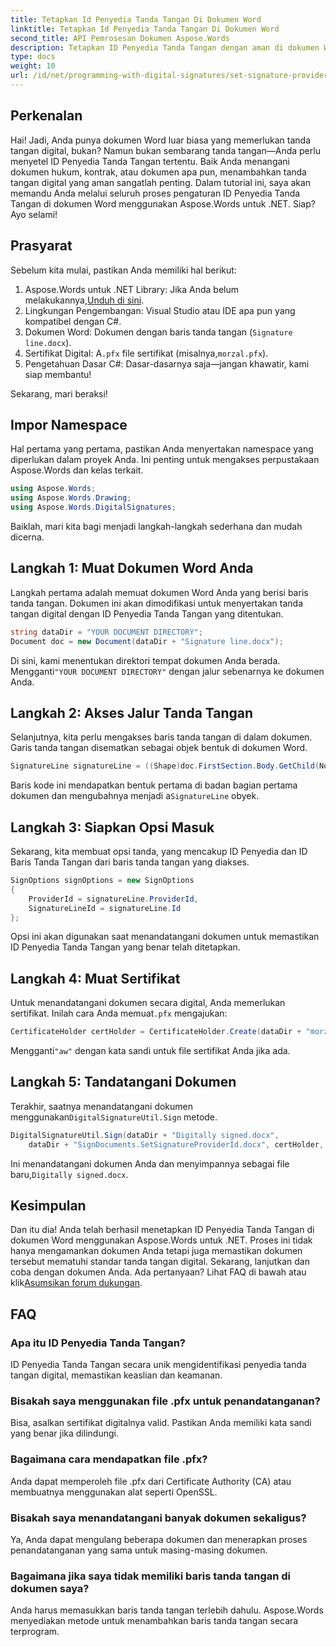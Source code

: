 ```yaml
---
title: Tetapkan Id Penyedia Tanda Tangan Di Dokumen Word
linktitle: Tetapkan Id Penyedia Tanda Tangan Di Dokumen Word
second_title: API Pemrosesan Dokumen Aspose.Words
description: Tetapkan ID Penyedia Tanda Tangan dengan aman di dokumen Word menggunakan Aspose.Words untuk .NET. Ikuti panduan terperinci kami sepanjang 2000 kata untuk menandatangani dokumen Anda secara digital.
type: docs
weight: 10
url: /id/net/programming-with-digital-signatures/set-signature-provider-id/
---
```

## Perkenalan

Hai! Jadi, Anda punya dokumen Word luar biasa yang memerlukan tanda tangan digital, bukan? Namun bukan sembarang tanda tangan—Anda perlu menyetel ID Penyedia Tanda Tangan tertentu. Baik Anda menangani dokumen hukum, kontrak, atau dokumen apa pun, menambahkan tanda tangan digital yang aman sangatlah penting. Dalam tutorial ini, saya akan memandu Anda melalui seluruh proses pengaturan ID Penyedia Tanda Tangan di dokumen Word menggunakan Aspose.Words untuk .NET. Siap? Ayo selami!

## Prasyarat

Sebelum kita mulai, pastikan Anda memiliki hal berikut:

1. Aspose.Words untuk .NET Library: Jika Anda belum melakukannya,[Unduh di sini](https://releases.aspose.com/words/net/).
2. Lingkungan Pengembangan: Visual Studio atau IDE apa pun yang kompatibel dengan C#.
3. Dokumen Word: Dokumen dengan baris tanda tangan (`Signature line.docx`).
4.  Sertifikat Digital: A`.pfx` file sertifikat (misalnya,`morzal.pfx`).
5. Pengetahuan Dasar C#: Dasar-dasarnya saja—jangan khawatir, kami siap membantu!

Sekarang, mari beraksi!

## Impor Namespace

Hal pertama yang pertama, pastikan Anda menyertakan namespace yang diperlukan dalam proyek Anda. Ini penting untuk mengakses perpustakaan Aspose.Words dan kelas terkait.

```csharp
using Aspose.Words;
using Aspose.Words.Drawing;
using Aspose.Words.DigitalSignatures;
```

Baiklah, mari kita bagi menjadi langkah-langkah sederhana dan mudah dicerna.

## Langkah 1: Muat Dokumen Word Anda

Langkah pertama adalah memuat dokumen Word Anda yang berisi baris tanda tangan. Dokumen ini akan dimodifikasi untuk menyertakan tanda tangan digital dengan ID Penyedia Tanda Tangan yang ditentukan.

```csharp
string dataDir = "YOUR DOCUMENT DIRECTORY";
Document doc = new Document(dataDir + "Signature line.docx");
```

 Di sini, kami menentukan direktori tempat dokumen Anda berada. Mengganti`"YOUR DOCUMENT DIRECTORY"` dengan jalur sebenarnya ke dokumen Anda.

## Langkah 2: Akses Jalur Tanda Tangan

Selanjutnya, kita perlu mengakses baris tanda tangan di dalam dokumen. Garis tanda tangan disematkan sebagai objek bentuk di dokumen Word.

```csharp
SignatureLine signatureLine = ((Shape)doc.FirstSection.Body.GetChild(NodeType.Shape, 0, true)).SignatureLine;
```

 Baris kode ini mendapatkan bentuk pertama di badan bagian pertama dokumen dan mengubahnya menjadi a`SignatureLine` obyek.

## Langkah 3: Siapkan Opsi Masuk

Sekarang, kita membuat opsi tanda, yang mencakup ID Penyedia dan ID Baris Tanda Tangan dari baris tanda tangan yang diakses.

```csharp
SignOptions signOptions = new SignOptions
{
    ProviderId = signatureLine.ProviderId,
    SignatureLineId = signatureLine.Id
};
```

Opsi ini akan digunakan saat menandatangani dokumen untuk memastikan ID Penyedia Tanda Tangan yang benar telah ditetapkan.

## Langkah 4: Muat Sertifikat

 Untuk menandatangani dokumen secara digital, Anda memerlukan sertifikat. Inilah cara Anda memuat`.pfx` mengajukan:

```csharp
CertificateHolder certHolder = CertificateHolder.Create(dataDir + "morzal.pfx", "aw");
```

 Mengganti`"aw"` dengan kata sandi untuk file sertifikat Anda jika ada.

## Langkah 5: Tandatangani Dokumen

 Terakhir, saatnya menandatangani dokumen menggunakan`DigitalSignatureUtil.Sign` metode.

```csharp
DigitalSignatureUtil.Sign(dataDir + "Digitally signed.docx",
    dataDir + "SignDocuments.SetSignatureProviderId.docx", certHolder, signOptions);
```

 Ini menandatangani dokumen Anda dan menyimpannya sebagai file baru,`Digitally signed.docx`.

## Kesimpulan

Dan itu dia! Anda telah berhasil menetapkan ID Penyedia Tanda Tangan di dokumen Word menggunakan Aspose.Words untuk .NET. Proses ini tidak hanya mengamankan dokumen Anda tetapi juga memastikan dokumen tersebut mematuhi standar tanda tangan digital. Sekarang, lanjutkan dan coba dengan dokumen Anda. Ada pertanyaan? Lihat FAQ di bawah atau klik[Asumsikan forum dukungan](https://forum.aspose.com/c/words/8).

## FAQ

### Apa itu ID Penyedia Tanda Tangan?

ID Penyedia Tanda Tangan secara unik mengidentifikasi penyedia tanda tangan digital, memastikan keaslian dan keamanan.

### Bisakah saya menggunakan file .pfx untuk penandatanganan?

Bisa, asalkan sertifikat digitalnya valid. Pastikan Anda memiliki kata sandi yang benar jika dilindungi.

### Bagaimana cara mendapatkan file .pfx?

Anda dapat memperoleh file .pfx dari Certificate Authority (CA) atau membuatnya menggunakan alat seperti OpenSSL.

### Bisakah saya menandatangani banyak dokumen sekaligus?

Ya, Anda dapat mengulang beberapa dokumen dan menerapkan proses penandatanganan yang sama untuk masing-masing dokumen.

### Bagaimana jika saya tidak memiliki baris tanda tangan di dokumen saya?

Anda harus memasukkan baris tanda tangan terlebih dahulu. Aspose.Words menyediakan metode untuk menambahkan baris tanda tangan secara terprogram.

